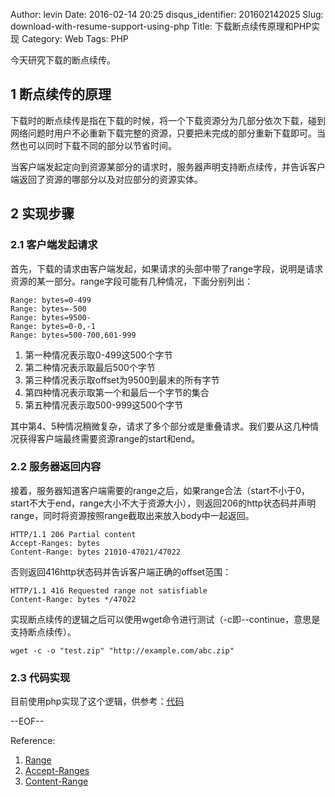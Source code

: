 Author: levin
Date: 2016-02-14 20:25
disqus_identifier: 201602142025
Slug: download-with-resume-support-using-php
Title: 下载断点续传原理和PHP实现
Category: Web
Tags: PHP

今天研究下载的断点续传。<!-- more -->

## 1 断点续传的原理
下载时的断点续传是指在下载的时候，将一个下载资源分为几部分依次下载，碰到网络问题时用户不必重新下载完整的资源，只要把未完成的部分重新下载即可。当然也可以同时下载不同的部分以节省时间。

当客户端发起定向到资源某部分的请求时，服务器声明支持断点续传，并告诉客户端返回了资源的哪部分以及对应部分的资源实体。

## 2 实现步骤

### 2.1 客户端发起请求
首先，下载的请求由客户端发起，如果请求的头部中带了range字段，说明是请求资源的某一部分。range字段可能有几种情况，下面分别列出：

```
Range: bytes=0-499
Range: bytes=-500
Range: bytes=9500-
Range: bytes=0-0,-1
Range: bytes=500-700,601-999
```

1. 第一种情况表示取0-499这500个字节
2. 第二种情况表示取最后500个字节
3. 第三种情况表示取offset为9500到最末的所有字节
4. 第四种情况表示取第一个和最后一个字节的集合
5. 第五种情况表示取500-999这500个字节

其中第4、5种情况稍微复杂，请求了多个部分或是重叠请求。我们要从这几种情况获得客户端最终需要资源range的start和end。

### 2.2 服务器返回内容
接着，服务器知道客户端需要的range之后，如果range合法（start不小于0，start不大于end，range大小不大于资源大小），则返回206的http状态码并声明range，同时将资源按照range截取出来放入body中一起返回。

```
HTTP/1.1 206 Partial content
Accept-Ranges: bytes
Content-Range: bytes 21010-47021/47022
```

否则返回416http状态码并告诉客户端正确的offset范围：

```
HTTP/1.1 416 Requested range not satisfiable
Content-Range: bytes */47022
```

实现断点续传的逻辑之后可以使用wget命令进行测试（-c即--continue，意思是支持断点续传）。

`wget -c -o "test.zip" "http://example.com/abc.zip"`

### 2.3 代码实现
目前使用php实现了这个逻辑，供参考：[代码](/url.html#https://github.com/levinxo/serendipity/blob/master/php_resume_download_func.php)

--EOF--

Reference:

1. [Range](/url.html#https://www.w3.org/Protocols/rfc2616/rfc2616-sec14.html#sec14.35)
2. [Accept-Ranges](/url.html#https://www.w3.org/Protocols/rfc2616/rfc2616-sec14.html#sec14.5)
3. [Content-Range](/url.html#https://www.w3.org/Protocols/rfc2616/rfc2616-sec14.html#sec14.16)


